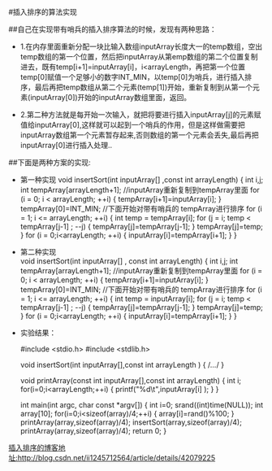 #插入排序的算法实现

##自己在实现带有哨兵的插入排序算法的时候，发现有两种思路：  

- 1.在内存里面重新分配一块比输入数组inputArray长度大一的temp数组，空出temp数组的第一个位置，然后把inputArray从第emp数组的第二个位置复制进去，既有temp[i+1]=inputArray[i]，i<arrayLength，再把第一个位置temp[0]赋值一个足够小的数字INT_MIN，以temp[0]为哨兵，进行插入排序，最后再把temp数组从第二个元素(temp[1])开始，重新复制到从第一个元素(inputArray[0])开始的inputArray数组里面，返回。  

- 2.第二种方法就是每开始一次输入，就把将要进行插入inputArray[j]的元素赋值给inputArray[0],这样就可以起到一个哨兵的作用，但是这样做需要把inputArray数组第一个元素暂存起来,否则数组的第一个元素会丢失,最后再把inputArray[0]进行插入处理..

##下面是两种方案的实现:

- 第一种实现
	void insertSort(int inputArray[] ,const int arrayLength)
	{
		int i,j;
		int tempArray[arrayLength+1];
		//inputArray重新复制到tempArray里面
		for (i = 0; i < arrayLength; ++i)
		{
			tempArray[i+1]=inputArray[i];
		}
		tempArray[0]=INT_MIN;
		//下面开始对带有哨兵的 tempArray进行排序
		for (i = 1; i <= arrayLength; ++i)
		{
			int temp = tempArray[i];
			for (j = i; temp < tempArray[j-1] ; --j)
			{
				tempArray[j]=tempArray[j-1];
			}
			tempArray[j]=temp;
		}
		for (i = 0;i<arrayLength; ++i)
		{
			inputArray[i]=tempArray[i+1];
		}
	}


- 第二种实现  
	void insertSort(int inputArray[] , const int arrayLength)
	{
		int i,j;
		int tempArray[arrayLength+1];
		//inputArray重新复制到tempArray里面
		for (i = 0; i < arrayLength; ++i)
		{
			tempArray[i+1]=inputArray[i];
		}
		tempArray[0]=INT_MIN;
		//下面开始对带有哨兵的 tempArray进行排序
		for (i = 1; i <= arrayLength; ++i)
		{
			int temp = inputArray[i];
			for (j = i; temp < tempArray[j-1] ; --j)
			{
				tempArray[j]=tempArray[j-1];
			}
			tempArray[j]=temp;
		}
		for (i = 0;i<arrayLength; ++i)
		{
			inputArray[i]=tempArray[i+1];
		}
	}

- 实验结果：

	#include <stdio.h>
	#include <stdlib.h>  

	void insertSort(int inputArray[],const int arrayLength )
	{
		/*...*/
	}  

	void printArray(const int inputArray[],const int arrayLength)
	{
		int i;
		for(i=0;i<arrayLength;++i)
		{
			printf("%d\t",inputArray[i] );
		}
	}  

	int main(int argc, char const *argv[])
	{
		int i=0;
		srand((int)time(NULL));
		int array[10];
		for(i=0;i<sizeof(array)/4;++i)
		{
			array[i]=rand()%100;
		}
		printArray(array,sizeof(array)/4);
		insertSort(array,sizeof(array)/4);
		printArray(array,sizeof(array)/4);
		return 0;
	}

<p><a href="http://blog.csdn.net/ii1245712564/article/details/42079225">插入排序的博客地址:http://blog.csdn.net/ii1245712564/article/details/42079225</a></p>

